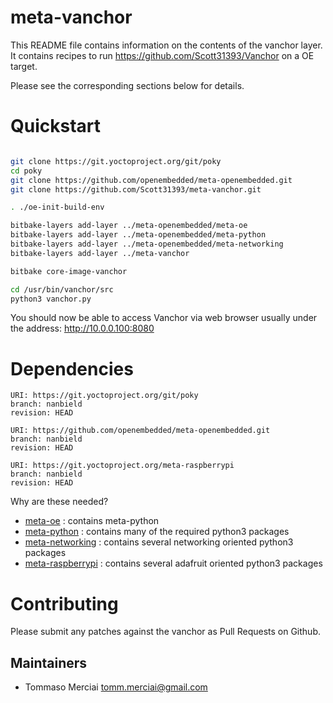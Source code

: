 # meta-vanchor

This README file contains information on the contents of the
vanchor layer. It contains recipes to run https://github.com/Scott31393/Vanchor
on a OE target.

Please see the corresponding sections below for details.

# Quickstart

```sh

git clone https://git.yoctoproject.org/git/poky
cd poky
git clone https://github.com/openembedded/meta-openembedded.git
git clone https://github.com/Scott31393/meta-vanchor.git

. ./oe-init-build-env

bitbake-layers add-layer ../meta-openembedded/meta-oe
bitbake-layers add-layer ../meta-openembedded/meta-python
bitbake-layers add-layer ../meta-openembedded/meta-networking
bitbake-layers add-layer ../meta-vanchor

bitbake core-image-vanchor

cd /usr/bin/vanchor/src
python3 vanchor.py
```

You should now be able to access Vanchor via web browser usually under the address: http://10.0.0.100:8080

# Dependencies

```
URI: https://git.yoctoproject.org/git/poky
branch: nanbield
revision: HEAD

URI: https://github.com/openembedded/meta-openembedded.git
branch: nanbield
revision: HEAD

URI: https://git.yoctoproject.org/meta-raspberrypi
branch: nanbield
revision: HEAD
```

Why are these needed?

- [meta-oe](https://github.com/openembedded/meta-openembedded/tree/mickledore/meta-oe) : contains meta-python
- [meta-python](https://github.com/openembedded/meta-openembedded/tree/mickledore/meta-python) : contains many of the required python3 packages
- [meta-networking](https://github.com/openembedded/meta-openembedded/tree/mickledore/meta-networking) : contains several networking oriented python3 packages
- [meta-raspberrypi](https://github.com/agherzan/meta-raspberrypi) : contains several adafruit oriented python3 packages

# Contributing

Please submit any patches against the vanchor as Pull Requests on Github.

## Maintainers

* Tommaso Merciai <tomm.merciai@gmail.com>
